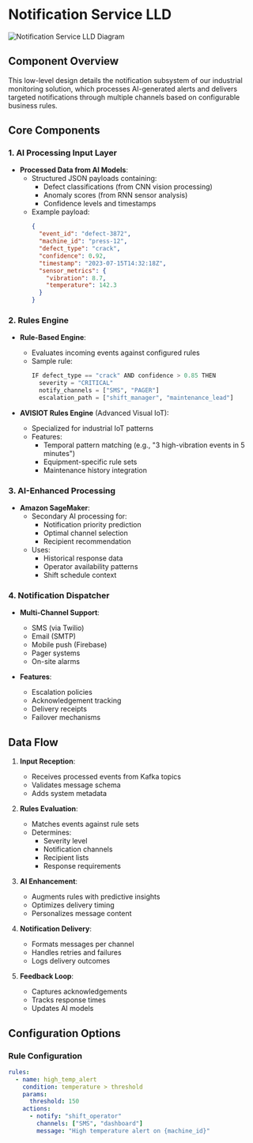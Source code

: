 # Notification Service LLD

![Notification Service LLD Diagram](LLD-Notification.jpg)

## Component Overview

This low-level design details the notification subsystem of our industrial monitoring solution, which processes AI-generated alerts and delivers targeted notifications through multiple channels based on configurable business rules.

## Core Components

### 1. AI Processing Input Layer
- **Processed Data from AI Models**:
  - Structured JSON payloads containing:
    - Defect classifications (from CNN vision processing)
    - Anomaly scores (from RNN sensor analysis)
    - Confidence levels and timestamps
  - Example payload:
    ```json
    {
      "event_id": "defect-3872",
      "machine_id": "press-12",
      "defect_type": "crack",
      "confidence": 0.92,
      "timestamp": "2023-07-15T14:32:18Z",
      "sensor_metrics": {
        "vibration": 8.7,
        "temperature": 142.3
      }
    }
    ```

### 2. Rules Engine
- **Rule-Based Engine**:
  - Evaluates incoming events against configured rules
  - Sample rule:
    ```python
    IF defect_type == "crack" AND confidence > 0.85 THEN
      severity = "CRITICAL"
      notify_channels = ["SMS", "PAGER"]
      escalation_path = ["shift_manager", "maintenance_lead"]
    ```

- **AVISIOT Rules Engine** (Advanced Visual IoT):
  - Specialized for industrial IoT patterns
  - Features:
    - Temporal pattern matching (e.g., "3 high-vibration events in 5 minutes")
    - Equipment-specific rule sets
    - Maintenance history integration

### 3. AI-Enhanced Processing
- **Amazon SageMaker**:
  - Secondary AI processing for:
    - Notification priority prediction
    - Optimal channel selection
    - Recipient recommendation
  - Uses:
    - Historical response data
    - Operator availability patterns
    - Shift schedule context

### 4. Notification Dispatcher
- **Multi-Channel Support**:
  - SMS (via Twilio)
  - Email (SMTP)
  - Mobile push (Firebase)
  - Pager systems
  - On-site alarms

- **Features**:
  - Escalation policies
  - Acknowledgement tracking
  - Delivery receipts
  - Failover mechanisms

## Data Flow

1. **Input Reception**:
   - Receives processed events from Kafka topics
   - Validates message schema
   - Adds system metadata

2. **Rules Evaluation**:
   - Matches events against rule sets
   - Determines:
     - Severity level
     - Notification channels
     - Recipient lists
     - Response requirements

3. **AI Enhancement**:
   - Augments rules with predictive insights
   - Optimizes delivery timing
   - Personalizes message content

4. **Notification Delivery**:
   - Formats messages per channel
   - Handles retries and failures
   - Logs delivery outcomes

5. **Feedback Loop**:
   - Captures acknowledgements
   - Tracks response times
   - Updates AI models

## Configuration Options

### Rule Configuration
```yaml
rules:
  - name: high_temp_alert
    condition: temperature > threshold
    params:
      threshold: 150
    actions:
      - notify: "shift_operator"
        channels: ["SMS", "dashboard"]
        message: "High temperature alert on {machine_id}"